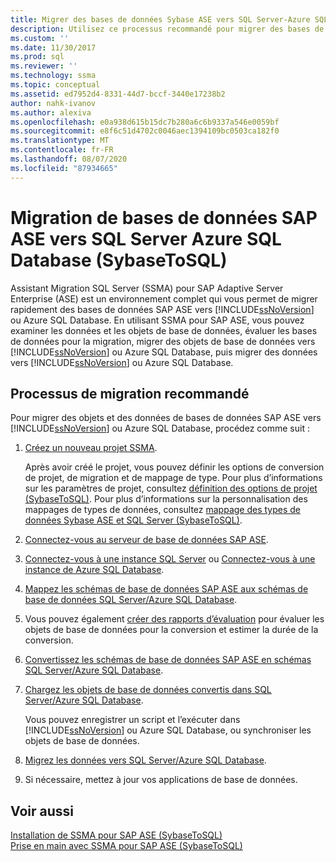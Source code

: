 ```yaml
---
title: Migrer des bases de données Sybase ASE vers SQL Server-Azure SQL Database | Microsoft Docs
description: Utilisez ce processus recommandé pour migrer des bases de données SAP Adaptive Server Enterprise vers SQL Server ou Azure SQL Database à l’aide d’Assistant Migration SQL Server (SSMA).
ms.custom: ''
ms.date: 11/30/2017
ms.prod: sql
ms.reviewer: ''
ms.technology: ssma
ms.topic: conceptual
ms.assetid: ed7952d4-8331-44d7-bccf-3440e17238b2
author: nahk-ivanov
ms.author: alexiva
ms.openlocfilehash: e0a938d615b15dc7b280a6c6b9337a546e0059bf
ms.sourcegitcommit: e8f6c51d4702c0046aec1394109bc0503ca182f0
ms.translationtype: MT
ms.contentlocale: fr-FR
ms.lasthandoff: 08/07/2020
ms.locfileid: "87934665"
---
```

# <a name="migrating-sap-ase-databases-to-sql-server---azure-sql-database-sybasetosql"></a>Migration de bases de données SAP ASE vers SQL Server Azure SQL Database (SybaseToSQL)
Assistant Migration SQL Server (SSMA) pour SAP Adaptive Server Enterprise (ASE) est un environnement complet qui vous permet de migrer rapidement des bases de données SAP ASE vers [!INCLUDE[ssNoVersion](../../includes/ssnoversion-md.md)] ou Azure SQL Database. En utilisant SSMA pour SAP ASE, vous pouvez examiner les données et les objets de base de données, évaluer les bases de données pour la migration, migrer des objets de base de données vers [!INCLUDE[ssNoVersion](../../includes/ssnoversion-md.md)] ou Azure SQL Database, puis migrer des données vers [!INCLUDE[ssNoVersion](../../includes/ssnoversion-md.md)] ou Azure SQL Database.  
  
## <a name="recommended-migration-process"></a>Processus de migration recommandé  
Pour migrer des objets et des données de bases de données SAP ASE vers [!INCLUDE[ssNoVersion](../../includes/ssnoversion-md.md)] ou Azure SQL Database, procédez comme suit :  
  
1.  [Créez un nouveau projet SSMA](working-with-ssma-projects-sybasetosql.md).  
  
    Après avoir créé le projet, vous pouvez définir les options de conversion de projet, de migration et de mappage de type. Pour plus d’informations sur les paramètres de projet, consultez [définition des options de projet &#40;SybaseToSQL&#41;](../../ssma/sybase/setting-project-options-sybasetosql.md). Pour plus d’informations sur la personnalisation des mappages de types de données, consultez [mappage des types de données Sybase ASE et SQL Server &#40;SybaseToSQL&#41;](../../ssma/sybase/mapping-sybase-ase-and-sql-server-data-types-sybasetosql.md).  
  
2.  [Connectez-vous au serveur de base de données SAP ASE](connecting-to-sybase-ase-sybasetosql.md).  
  
3.  [Connectez-vous à une instance SQL Server](connecting-to-sql-server-sybasetosql.md) ou [Connectez-vous à une instance de Azure SQL Database](connecting-to-azure-sql-db-sybasetosql.md).  
  
4.  [Mappez les schémas de base de données SAP ASE aux schémas de base de données SQL Server/Azure SQL Database](https://msdn.microsoft.com/2c927003-c49d-4fe1-8e3e-5b2899166268).  
  
5.  Vous pouvez également [créer des rapports d’évaluation](assessing-sybase-ase-database-objects-for-conversion-sybasetosql.md) pour évaluer les objets de base de données pour la conversion et estimer la durée de la conversion.  
  
6.  [Convertissez les schémas de base de données SAP ASE en schémas SQL Server/Azure SQL Database](https://msdn.microsoft.com/509cb65d-2f54-427a-83d7-37919cc4e3e3).  
  
7.  [Chargez les objets de base de données convertis dans SQL Server/Azure SQL Database](https://msdn.microsoft.com/4c59256f-99a8-4351-9559-a455813dbd06).  
  
    Vous pouvez enregistrer un script et l’exécuter dans [!INCLUDE[ssNoVersion](../../includes/ssnoversion-md.md)] ou Azure SQL Database, ou synchroniser les objets de base de données.  
  
8.  [Migrez les données vers SQL Server/Azure SQL Database](https://msdn.microsoft.com/54a39f5e-9250-4387-a3ae-eae47c799811).  
  
9. Si nécessaire, mettez à jour vos applications de base de données.  
  
## <a name="see-also"></a>Voir aussi  
[Installation de SSMA pour SAP ASE &#40;SybaseToSQL&#41;](../../ssma/sybase/installing-ssma-for-sybase-sybasetosql.md)  
[Prise en main avec SSMA pour SAP ASE &#40;SybaseToSQL&#41;](../../ssma/sybase/getting-started-with-ssma-for-sybase-sybasetosql.md)  
  
